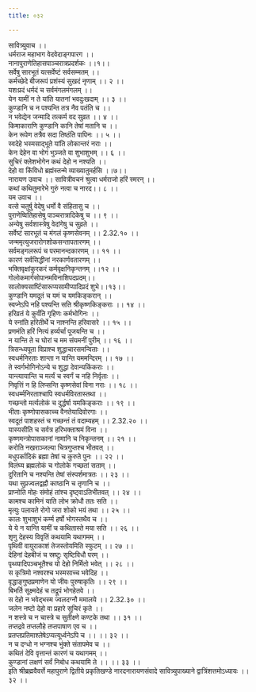 ```yaml
---
title: ०३२

---
```

सावित्र्युवाच ।।  
धर्मराज महाभाग वेदवेदाङ्गपारग ।।  
नानापुराणेतिहासपाञ्चरात्रप्रदर्शकः ।।१।।  
सर्वेषु सारभूतं यत्सर्वेष्टं सर्वसम्मतम् ।।  
कर्मच्छेदे बीजरूपं प्रशंस्यं सुखदं नृणाम् ।। २ ।।  
यशःप्रदं धर्मदं च सर्वमंगलमंगलम् ।।  
येन यामीं न ते यांति यातनां भवदुःखदाम् ।। ३ ।।  
कुण्डानि च न पश्यन्ति तत्र नैव पतंति च ।।  
न भवेद्येन जन्मादि तत्कर्म वद सुव्रत ।। ४ ।।  
किमाकाराणि कुण्डानि कानि तेषां मतानि च ।।  
केन रूपेण तत्रैव सदा तिष्ठंति पापिनः ।। ५ ।।  
स्वदेहे भस्मसाद्भूते यांति लोकान्तरं नराः ।।  
केन देहेन वा भोगं भुञ्जते वा शुभाशुभम् ।। ६ ।।  
सुचिरं क्लेशभोगेन कथं देहो न नश्यति ।।  
देहो वा किंविधो ब्रह्मंस्तन्मे व्याख्यातुमर्हसि ।।७।।  
नारायण उवाच ।। सावित्रीवचनं श्रुत्वा धर्मराजो हरिं स्मरन् ।।  
कथां कथितुमारेभे गुरुं नत्वा च नारद।। ८ ।।  
यम उवाच ।।  
वत्से चतुर्षु वेदेषु धर्मो वै संहितासु च ।।  
पुराणेष्वितिहासेषु पाञ्चरात्रादिकेषु च ।। ९ ।।  
अन्येषु सर्वशास्त्रेषु वेदांगेषु च सुव्रते ।।  
सर्वेष्टं सारभूतं च मंगलं कृष्णसेवनम् ।। 2.32.१० ।।  
जन्ममृत्युजरारोगशोकसन्तापतारणम् ।।  
सर्वमङ्गलरूपं च परमानन्दकारणम् ।। ११ ।।  
कारणं सर्वसिद्धीनां नरकार्णवतारणम् ।।  
भक्तिवृक्षांकुरकरं कर्मवृक्षनिकृन्तनम् ।।१२ ।।  
गोलोकमार्गसोपानमविनाशिपदप्रदम्।।  
सालोक्यसार्ष्टिसारूप्यसामीप्यादिप्रदं शुभे।।१३।।  
कुण्डानि यमदूतं च यमं च यमकिङ्करान् ।।  
स्वप्नेऽपि नहि पश्यन्ति सति श्रीकृष्णकिङ्कराः ।। १४ ।।  
हरिव्रतं ये कुर्वंति गृहिणः कर्मभोगिनः ।।  
ये स्नांति हरितीर्थे च नाश्नन्ति हरिवासरे ।। १५ ।।  
प्रणमंति हरिं नित्यं हर्य्यर्चां पूजयन्ति च ।।  
न यान्ति ते च घोरां च मम संयमनीं पुरीम् ।। १६ ।।  
त्रिसन्ध्यपूता विप्राश्च शुद्धाचारसमन्विताः ।।  
स्वधर्मनिरताः शान्ता न यान्ति यममन्दिरम् ।। १७ ।।  
ते स्वर्गभोगिनोऽन्ये च शुद्धा देवान्यकिंकराः ।।  
यान्त्यायान्ति च मर्त्यं च स्वर्गं च नहि निर्वृताः ।।  
निवृत्तिं न हि लिप्सन्ति कृष्णसेवां विना नराः ।। १८ ।।  
स्वधर्म्मनिरताश्चापि स्वधर्मविरतास्तथा ।।  
गच्छन्तो मर्त्यलोकं च दुर्द्धर्षा यमकिङ्कराः ।। १९ ।।  
भीताः कृष्णोपासकाच्च वैनतेयादिवोरगाः ।।  
स्वदूतं पाशहस्तं च गच्छन्तं तं वदाम्यहम् ।। 2.32.२० ।।  
यास्यसीति च सर्वत्र हरिभक्ताश्रमं विना ।।  
कृष्णमन्त्रोपासकानां नामानि च निकृन्तनम् ।। २१ ।।  
करोति नखराञ्जल्या चित्रगुप्तश्च भीतवत् ।।  
मधुपर्कादिकं ब्रह्मा तेषां च कुरुते पुनः ।। २२ ।।  
विलंघ्य ब्रह्मलोकं च गोलोके गच्छतां सताम् ।।  
दुरितानि च नश्यन्ति तेषां संस्पर्शमात्रतः ।। २३ ।।  
यथा सुप्रज्वलद्वह्नौ काष्ठानि च तृणानि च ।।  
प्राप्नोति मोहः संमोहं तांश्च दृष्ट्वाऽतिभीतवत् ।। २४ ।।  
कामश्च कामिनं याति लोभ क्रोधौ ततः सति ।।  
मृत्युः पलायते रोगो जरा शोको भयं तथा ।। २५ ।।  
कालः शुभाशुभं कर्म्म हर्षो भोगस्तथैव च ।।  
ये ये न यान्ति यामीं च कथितास्ते मया सति ।। २६ ।।  
शृणु देहस्य विवृतिं कथयामि यथागमम् ।।  
पृथिवी वायुराकाशं तेजस्तोयमिति स्फुटम् ।। २७ ।।  
देहिनां देहबीजं च स्रष्टुः सृष्टिविधौ परम् ।।  
पृथ्व्यादिपञ्चभूतैश्च यो देहो निर्मितो भवेत् ।। २८ ।।  
स कृत्रिमो नश्वरश्च भस्मसाच्च भवेदिह ।।  
वृद्धाङ्गुष्ठप्रमाणेन यो जीवः पुरुषाकृतिः ।। २९ ।।  
बिभर्ति सूक्ष्मदेहं च तद्रूपं भोगहेतवे ।।  
स देहो न भवेद्भस्म ज्वलदग्नौ ममालये ।। 2.32.३० ।।  
जलेन नष्टो देहो वा प्रहारे सुचिरं कृते ।।  
न शस्त्रे च न चास्त्रे च सुतीक्ष्णे कण्टके तथा ।। ३१ ।।  
तप्तद्रवे तप्तलौहे तप्तपाषाण एव च ।।  
प्रतप्तप्रतिमाश्लेषेऽप्यत्यूर्ध्वनेऽपि च ।। ।। ३२ ।।  
न च दग्धो न भग्नश्च भुंक्ते संतापमेव च ।।  
कथितं देवि वृत्तान्तं कारणं च यथागमम् ।।  
कुण्डानां लक्षणं सर्वं निबोध कथयामि ते ।। ।। ३३ ।।  
इति श्रीब्रह्मवैवर्त्ते महापुराणे द्वितीये प्रकृतिखण्डे नारदनारायणसंवादे सावित्र्युपाख्याने द्वात्रिंशत्तमोऽध्यायः ।। ३२ ।।